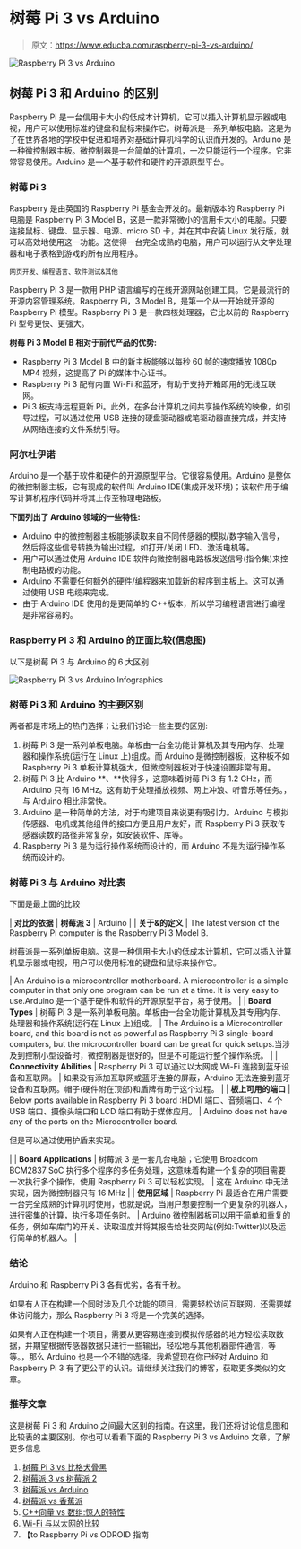 # 树莓 Pi 3 vs Arduino

> 原文：<https://www.educba.com/raspberry-pi-3-vs-arduino/>

![Raspberry Pi 3 vs Arduino](img/5bcf95aa26f048a1cb5656e2a97af2ea.png)



## 树莓 Pi 3 和 Arduino 的区别

Raspberry Pi 是一台信用卡大小的低成本计算机，它可以插入计算机显示器或电视，用户可以使用标准的键盘和鼠标来操作它。树莓派是一系列单板电脑。这是为了在世界各地的学校中促进和培养对基础计算机科学的认识而开发的。Arduino 是一种微控制器主板。微控制器是一台简单的计算机，一次只能运行一个程序。它非常容易使用。Arduino 是一个基于软件和硬件的开源原型平台。

### 树莓 Pi 3

Raspberry 是由英国的 Raspberry Pi 基金会开发的。最新版本的 Raspberry Pi 电脑是 Raspberry Pi 3 Model B，这是一款非常微小的信用卡大小的电脑。只要连接鼠标、键盘、显示器、电源、micro SD 卡，并在其中安装 Linux 发行版，就可以高效地使用这一功能。这使得一台完全成熟的电脑，用户可以运行从文字处理器和电子表格到游戏的所有应用程序。

<small>网页开发、编程语言、软件测试&其他</small>

Raspberry Pi 3 是一款用 PHP 语言编写的在线开源网站创建工具。它是最流行的开源内容管理系统。Raspberry Pi，3 Model B，是第一个从一开始就开源的 Raspberry Pi 模型。Raspberry Pi 3 是一款四核处理器，它比以前的 Raspberry Pi 型号更快、更强大。

**树莓 Pi 3 Model B 相对于前代产品的优势:**

*   Raspberry Pi 3 Model B 中的新主板能够以每秒 60 帧的速度播放 1080p MP4 视频，这提高了 Pi 的媒体中心证书。
*   Raspberry Pi 3 配有内置 Wi-Fi 和蓝牙，有助于支持开箱即用的无线互联网。
*   Pi 3 板支持远程更新 Pi。此外，在多台计算机之间共享操作系统的映像，如引导过程，可以通过使用 USB 连接的硬盘驱动器或笔驱动器直接完成，并支持从网络连接的文件系统引导。

### 阿尔杜伊诺

Arduino 是一个基于软件和硬件的开源原型平台。它很容易使用。Arduino 是整体的微控制器主板，它有现成的软件叫 Arduino IDE(集成开发环境)；该软件用于编写计算机程序代码并将其上传至物理电路板。

**下面列出了 Arduino 领域的一些特性:**

*   Arduino 中的微控制器主板能够读取来自不同传感器的模拟/数字输入信号，然后将这些信号转换为输出过程，如打开/关闭 LED、激活电机等。
*   用户可以通过使用 Arduino IDE 软件向微控制器电路板发送信号(指令集)来控制电路板的功能。
*   Arduino 不需要任何额外的硬件/编程器来加载新的程序到主板上。这可以通过使用 USB 电缆来完成。
*   由于 Arduino IDE 使用的是更简单的 C++版本，所以学习编程语言进行编程是非常容易的。

### Raspberry Pi 3 和 Arduino 的正面比较(信息图)

以下是树莓 Pi 3 与 Arduino 的 6 大区别

![Raspberry Pi 3 vs Arduino Infographics](img/957ab67e8b1b39431bdc963afbfb6476.png)



### 树莓 Pi 3 和 Arduino 的主要区别

两者都是市场上的热门选择；让我们讨论一些主要的区别:

1.  树莓 Pi 3 是一系列单板电脑。单板由一台全功能计算机及其专用内存、处理器和操作系统(运行在 Linux 上)组成。而 Arduino 是微控制器板，这种板不如 Raspberry Pi 3 单板计算机强大，但微控制器板对于快速设置非常有用。
2.  树莓 Pi 3 比 Arduino **、**快得多，这意味着树莓 Pi 3 有 1.2 GHz，而 Arduino 只有 16 MHz。这有助于处理播放视频、网上冲浪、听音乐等任务。，与 Arduino 相比非常快。
3.  Arduino 是一种简单的方法，对于构建项目来说更有吸引力。Arduino 与模拟传感器、电机或其他组件的接口方便且用户友好，而 Raspberry Pi 3 获取传感器读数的路径非常复杂，如安装软件、库等。
4.  Raspberry Pi 3 是为运行操作系统而设计的，而 Arduino 不是为运行操作系统而设计的。

### 树莓 Pi 3 与 Arduino 对比表

下面是最上面的比较

|  **对比的依据** | **树莓派 3** | Arduino |
| **关于&的定义** | The latest version of the Raspberry Pi computer is the Raspberry Pi 3 Model B.

树莓派是一系列单板电脑。这是一种信用卡大小的低成本计算机，它可以插入计算机显示器或电视，用户可以使用标准的键盘和鼠标来操作它。

 | An Arduino is a microcontroller motherboard. A microcontroller is a simple computer in that only one program can be run at a time. It is very easy to use.Arduino 是一个基于硬件和软件的开源原型平台，易于使用。 |
| **Board Types** | 树莓 Pi 3 是一系列单板电脑。单板由一台全功能计算机及其专用内存、处理器和操作系统(运行在 Linux 上)组成。 | The Arduino is a Microcontroller board, and this board is not as powerful as Raspberry Pi 3 single-board computers, but the microcontroller board can be great for quick setups.当涉及到控制小型设备时，微控制器是很好的，但是不可能运行整个操作系统。 |
| **Connectivity Abilities** | Raspberry Pi 3 可以通过以太网或 Wi-Fi 连接到蓝牙设备和互联网。 | 如果没有添加互联网或蓝牙连接的屏蔽，Arduino 无法连接到蓝牙设备和互联网。帽子(硬件附在顶部)和盾牌有助于这个过程。 |
| **板上可用的端口** | Below ports available in Raspberry Pi 3 board :HDMI 端口、音频端口、4 个 USB 端口、摄像头端口和 LCD 端口有助于媒体应用。 | Arduino does not have any of the ports on the Microcontroller board.

但是可以通过使用护盾来实现。

 |
| **Board Applications** | 树莓派 3 是一套几台电脑；它使用 Broadcom BCM2837 SoC 执行多个程序的多任务处理，这意味着构建一个复杂的项目需要一次执行多个操作，使用 Raspberry Pi 3 可以轻松实现。 | 这在 Arduino 中无法实现，因为微控制器只有 16 MHz |
| **使用区域** | Raspberry Pi 最适合在用户需要一台完全成熟的计算机时使用，也就是说，当用户想要控制一个更复杂的机器人，进行密集的计算，执行多项任务时。 | Arduino 微控制器板可以用于简单和重复的任务，例如车库门的开关、读取温度并将其报告给社交网站(例如:Twitter)以及运行简单的机器人。 |

### 结论

Arduino 和 Raspberry Pi 3 各有优劣，各有千秋。

如果有人正在构建一个同时涉及几个功能的项目，需要轻松访问互联网，还需要媒体访问能力，那么 Raspberry Pi 3 将是一个完美的选择。

如果有人正在构建一个项目，需要从更容易连接到模拟传感器的地方轻松读取数据，并期望根据传感器数据只进行一些输出，轻松地与其他机器部件通信，等等。，那么 Arduino 也是一个不错的选择。我希望现在你已经对 Arduino 和 Raspberry Pi 3 有了更公平的认识。请继续关注我们的博客，获取更多类似的文章。

### 推荐文章

这是树莓 Pi 3 和 Arduino 之间最大区别的指南。在这里，我们还将讨论信息图和比较表的主要区别。你也可以看看下面的 Raspberry Pi 3 vs Arduino 文章，了解更多信息

1.  [树莓 Pi 3 vs 比格犬骨黑](https://www.educba.com/raspberry-pi-3-vs-beaglebone-black/)
2.  [树莓派 3 vs 树莓派 2](https://www.educba.com/raspberry-pi-3-vs-raspberry-pi-2/)
3.  [树莓派 vs Arduino](https://www.educba.com/raspberry-pi-vs-arduino/)
4.  [树莓派 vs 香蕉派](https://www.educba.com/raspberry-pi-vs-banana-pi/)
5.  [C++向量 vs 数组:惊人的特性](https://www.educba.com/c-plus-plus-vector-vs-array/)
6.  [Wi-Fi 与以太网的比较](https://www.educba.com/wifi-vs-ethernet/)
7.  【to Raspberry Pi vs ODROID 指南





